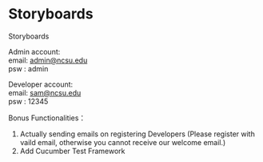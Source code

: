 # Storyboards
Storyboards

Admin account:<br/>
email: admin@ncsu.edu<br/>
psw  : admin


Developer account:<br/>
email: sam@ncsu.edu<br/>
psw  : 12345

Bonus Functionalities：<br/>
1. Actually sending emails on registering Developers (Please register with vaild email, otherwise you cannot receive our welcome email.)<br/>
2. Add Cucumber Test Framework
